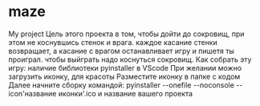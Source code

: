 # maze
My project
Цель этого проекта в том, чтобы дойти до сокровищ, при этом не коснувшись стенок и врага.
каждое касание стенки возвращает, а касание с врагом останавливает игру и пишетя ты проиграл.
чтобы выйграть надо коснуться сокровищ.
Как собрать эту игру:
наличие библиотеки pyinstaller в VScode
При желании можно загрузить иконку, для красоты
Разместите иконку в папке с кодом
Далее начните сборку командой: pyinstaller --onefile --noconsole --icon'название иконки'.ico и название вашего проекта
